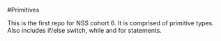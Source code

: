 #Primitives

This is the first repo for NSS cohort 6. It is comprised of primitive types. Also includes if/else switch, while and for statements.
